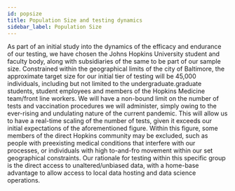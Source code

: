 ```yaml
---
id: popsize
title: Population Size and testing dynamics
sidebar_label: Population Size
---
```


As part of an initial study into the dynamics of the efficacy and endurance of our testing, we have chosen the Johns Hopkins University student and faculty body, along with subsidiaries of the same to be part of our sample size. Constrained within the geographical limits of the city of Baltimore, the approximate target size for our initial tier of testing will be 45,000 individuals, including but not limited to the undergraduate.graduate students, student employees and members of the Hopkins Medicine team/front line workers. We will have a non-bound limit on the number of tests and vaccination procedures we will administer, simply owing to the ever-rising and undulating nature of the current pandemic. This will allow us to have a real-time scaling of the number of tests, given it exceeds our initial expectations of the aforementioned figure. Within this figure, some members of the direct Hopkins community may be excluded, such as people with preexisting medical conditions that interfere with our processes, or individuals with high to-and-fro movement within our set geographical constraints.
Our rationale for testing within this specific group is the direct access to unaltered/unbiased data, with a home-base advantage to allow access to local data hosting and data science operations.
